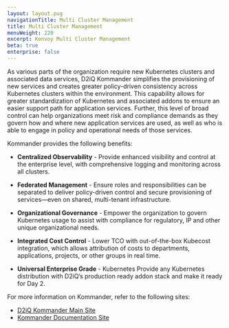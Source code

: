 ```yaml
---
layout: layout.pug
navigationTitle: Multi Cluster Management
title: Multi Cluster Management
menuWeight: 220
excerpt: Konvoy Multi Cluster Management
beta: true
enterprise: false
---
```


<!-- markdownlint-disable MD004 MD007 MD025 MD030 MD034 -->

As various parts of the organization require new Kubernetes clusters and associated data services, D2iQ Kommander simplifies the provisioning of new services and creates greater policy-driven consistency across Kubernetes clusters within the environment. This capability allows for greater standardization of Kubernetes and associated addons to ensure an easier support path for application services. Further, this level of broad control can help organizations meet risk and compliance demands as they govern how and where new application services are used, as well as who is able to engage in policy and operational needs of those services.

Kommander provides the following benefits:

- **Centralized Observability** - Provide enhanced visibility and control at the enterprise level, with comprehensive logging and monitoring across all clusters.

- **Federated Management** - Ensure roles and responsibilities can be separated to deliver policy-driven control and secure provisioning of services—even on shared, multi-tenant infrastructure.

- **Organizational Governance** - Empower the organization to govern Kubernetes usage to assist with compliance for regulatory, IP and other unique organizational needs.

- **Integrated Cost Control** - Lower TCO with out-of-the-box Kubecost integration, which allows attribution  of costs to departments, applications, projects, or other groups in real time.

- **Universal Enterprise Grade** - Kubernetes Provide any Kubernetes distribution with D2iQ’s production ready addon stack and make it ready for Day 2.

For more information on Kommander, refer to the following sites:

- [D2iQ Kommander Main Site](https://d2iq.com/products/kommander)
- [Kommander Documentation Site](https://docs.d2iq.com/dkp/kommander/)

